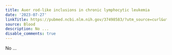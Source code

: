 ```yaml
---
title: Auer rod-like inclusions in chronic lymphocytic leukemia
date: '2023-07-27'
linkTitle: https://pubmed.ncbi.nlm.nih.gov/37498583/?utm_source=curl&utm_medium=rss&utm_campaign=journals&utm_content=7603509&fc=None&ff=20230727180749&v=2.17.9.post6+86293ac
source: Blood
description: No ...
disable_comments: true
---
```

No ...
